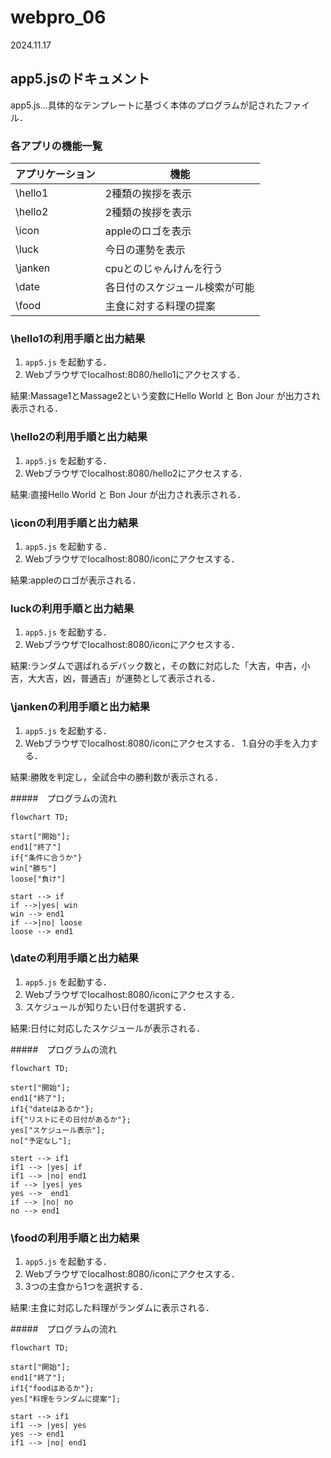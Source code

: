 # webpro_06
2024.11.17

## app5.jsのドキュメント

app5.js...具体的なテンプレートに基づく本体のプログラムが記されたファイル．
### 各アプリの機能一覧

アプリケーション | 機能
-|-
\hello1 | 2種類の挨拶を表示
\hello2 | 2種類の挨拶を表示
\icon | appleのロゴを表示
\luck | 今日の運勢を表示
\janken | cpuとのじゃんけんを行う
\date | 各日付のスケジュール検索が可能
\food | 主食に対する料理の提案


### \hello1の利用手順と出力結果
1. ```app5.js``` を起動する．
1. Webブラウザでlocalhost:8080/hello1にアクセスする．

結果:Massage1とMassage2という変数にHello World と Bon Jour が出力され表示される．

### \hello2の利用手順と出力結果
1. ```app5.js``` を起動する．
1. Webブラウザでlocalhost:8080/hello2にアクセスする．

結果:直接Hello World と Bon Jour が出力され表示される．

### \iconの利用手順と出力結果
1. ```app5.js``` を起動する．
1. Webブラウザでlocalhost:8080/iconにアクセスする．

結果:appleのロゴが表示される．

### luckの利用手順と出力結果
1. ```app5.js``` を起動する．
1. Webブラウザでlocalhost:8080/iconにアクセスする．

結果:ランダムで選ばれるデバック数と，その数に対応した「大吉，中吉，小吉，大大吉，凶，普通吉」が運勢として表示される．

### \jankenの利用手順と出力結果
1. ```app5.js``` を起動する．
1. Webブラウザでlocalhost:8080/iconにアクセスする．
1.自分の手を入力する．

結果:勝敗を判定し，全試合中の勝利数が表示される．

#####　プログラムの流れ
```mermaid
flowchart TD;

start["開始"];
end1["終了"]
if{"条件に合うか"}
win["勝ち"]
loose["負け"]

start --> if
if -->|yes| win
win --> end1
if -->|no| loose
loose --> end1
```

### \dateの利用手順と出力結果
1. ```app5.js``` を起動する．
1. Webブラウザでlocalhost:8080/iconにアクセスする．
1. スケジュールが知りたい日付を選択する．

結果:日付に対応したスケジュールが表示される．

#####　プログラムの流れ
```mermaid
flowchart TD;

stert["開始"];
end1["終了"];
if1{"dateはあるか"};
if{"リストにその日付があるか"};
yes["スケジュール表示"];
no["予定なし"];

stert --> if1
if1 --> |yes| if
if1 --> |no| end1
if --> |yes| yes
yes -->  end1
if --> |no| no
no --> end1
```

### \foodの利用手順と出力結果
1. ```app5.js``` を起動する．
1. Webブラウザでlocalhost:8080/iconにアクセスする．
1. 3つの主食から1つを選択する．

結果:主食に対応した料理がランダムに表示される．

#####　プログラムの流れ

```mermaid
flowchart TD;

start["開始"];
end1["終了"];
if1{"foodはあるか"};
yes["料理をランダムに提案"];

start --> if1
if1 --> |yes| yes
yes --> end1
if1 --> |no| end1
```


